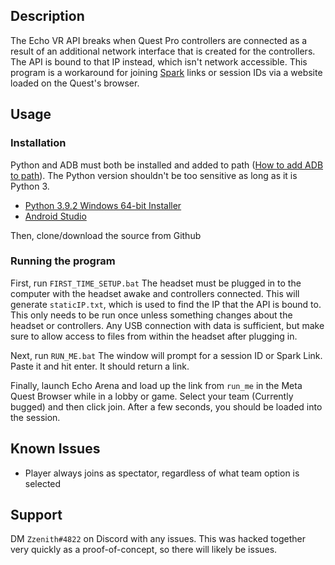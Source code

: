 ## Description
The Echo VR API breaks when Quest Pro controllers are connected as a result of an additional network interface that is created for the controllers. The API is bound to that IP instead, which isn't network accessible. This program is a workaround for joining [Spark](https://www.ignitevr.gg/spark) links or session IDs via a website loaded on the Quest's browser.

## Usage
### Installation
Python and ADB must both be installed and added to path ([How to add ADB to path](https://www.xda-developers.com/adb-fastboot-any-directory-windows-linux/)). The Python version shouldn't be too sensitive as long as it is Python 3.
* [Python 3.9.2 Windows 64-bit Installer](https://www.python.org/ftp/python/3.9.2/python-3.9.2-amd64.exe)
* [Android Studio](https://developer.android.com/studio) 

Then, clone/download the source from Github

### Running the program
First, run `FIRST_TIME_SETUP.bat`
The headset must be plugged in to the computer with the headset awake and controllers connected. This will generate `staticIP.txt`, which is used to find the IP that the API is bound to. This only needs to be run once unless something changes about the headset or controllers. Any USB connection with data is sufficient, but make sure to allow access to files from within the headset after plugging in.

Next, run `RUN_ME.bat`
The window will prompt for a session ID or Spark Link. Paste it and hit enter. It should return a link.

Finally, launch Echo Arena and load up the link from `run_me` in the Meta Quest Browser while in a lobby or game. Select your team (Currently bugged) and then click join. After a few seconds, you should be loaded into the session.

## Known Issues
* Player always joins as spectator, regardless of what team option is selected

## Support
DM `Zzenith#4822` on Discord with any issues. This was hacked together very quickly as a proof-of-concept, so there will likely be issues.
